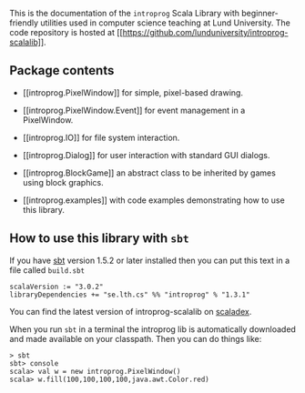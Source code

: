 ---
---

This is the documentation of the `introprog` Scala Library with beginner-friendly utilities used in computer science teaching at Lund University.
The code repository is hosted at [[https://github.com/lunduniversity/introprog-scalalib]].

## Package contents

- [[introprog.PixelWindow]] for simple, pixel-based drawing.

- [[introprog.PixelWindow.Event]] for event management in a PixelWindow.

- [[introprog.IO]] for file system interaction.

- [[introprog.Dialog]] for user interaction with standard GUI dialogs.

- [[introprog.BlockGame]] an abstract class to be inherited by games using block graphics.

- [[introprog.examples]] with code examples demonstrating how to use this library.

## How to use this library with `sbt`

If you have [sbt](https://www.scala-sbt.org/) version 1.5.2 or later installed then you can put this text in a file called `build.sbt`

```
scalaVersion := "3.0.2"
libraryDependencies += "se.lth.cs" %% "introprog" % "1.3.1"
```

You can find the latest version of introprog-scalalib on [scaladex](https://index.scala-lang.org/lunduniversity/introprog-scalalib/introprog).

When you run `sbt` in a terminal the introprog lib is automatically downloaded and made available on your classpath.
Then you can do things like:

```
> sbt
sbt> console
scala> val w = new introprog.PixelWindow()
scala> w.fill(100,100,100,100,java.awt.Color.red)
```
